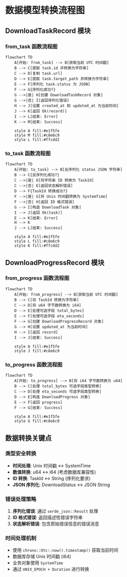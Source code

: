 # 数据模型转换流程图

## DownloadTaskRecord 模块

### from_task 函数流程图

```mermaid
flowchart TD
    A[开始: from_task] --> B[获取当前 UTC 时间戳]
    B --> C[提取 task.id 并转换为字符串]
    C --> D[复制 task.url]
    D --> E[提取 task.target_path 并转换为字符串]
    E --> F[序列化 task.status 为 JSON]
    F --> G{序列化成功?}
    G -->|是| H[创建 DownloadTaskRecord 对象]
    G -->|否| I[返回序列化错误]
    H --> J[设置 created_at 和 updated_at 为当前时间]
    J --> K[返回 Ok(record)]
    I --> L[结束: Error]
    K --> M[结束: Success]

    style A fill:#e1f5fe
    style M fill:#c8e6c9
    style L fill:#ffcdd2
```

### to_task 函数流程图

```mermaid
flowchart TD
    A[开始: to_task] --> B[反序列化 status JSON 字符串]
    B --> C{反序列化成功?}
    C -->|是| D[将字符串 ID 转换为 TaskId]
    C -->|否| E[返回状态解析错误]
    D --> F{TaskId 转换成功?}
    F -->|是| G[将 Unix 时间戳转换为 SystemTime]
    F -->|否| H[返回 ID 格式错误]
    G --> I[构造 DownloadTask 对象]
    I --> J[返回 Ok(task)]
    E --> K[结束: Error]
    H --> K
    J --> L[结束: Success]

    style A fill:#e1f5fe
    style L fill:#c8e6c9
    style K fill:#ffcdd2
```

## DownloadProgressRecord 模块

### from_progress 函数流程图

```mermaid
flowchart TD
    A[开始: from_progress] --> B[获取当前 UTC 时间戳]
    B --> C[将 TaskId 转换为字符串]
    C --> D[将 u64 字节数转换为 i64]
    D --> E[处理可选字段 total_bytes]
    E --> F[处理可选字段 eta_seconds]
    F --> G[创建 DownloadProgressRecord 对象]
    G --> H[设置 updated_at 为当前时间]
    H --> I[返回 record]
    I --> J[结束: Success]

    style A fill:#e1f5fe
    style J fill:#c8e6c9
```

### to_progress 函数流程图

```mermaid
flowchart TD
    A[开始: to_progress] --> B[将 i64 字节数转换为 u64]
    B --> C[处理 total_bytes 可选字段类型转换]
    C --> D[处理 eta_seconds 可选字段类型转换]
    D --> E[构造 DownloadProgress 对象]
    E --> F[返回 progress]
    F --> G[结束: Success]

    style A fill:#e1f5fe
    style G fill:#c8e6c9
```

## 数据转换关键点

### 类型安全转换
- **时间处理**: Unix 时间戳 ↔ SystemTime
- **数值转换**: u64 ↔ i64 (考虑数据库兼容性)
- **ID 转换**: TaskId ↔ String (序列化要求)
- **JSON 序列化**: DownloadStatus ↔ JSON String

### 错误处理策略
1. **序列化错误**: 通过 `serde_json::Result` 处理
2. **ID 格式错误**: 返回描述性错误字符串
3. **状态解析错误**: 包含原始错误信息的错误消息

### 时间处理机制
- 使用 `chrono::Utc::now().timestamp()` 获取当前时间
- 数据库存储 Unix 时间戳 (i64)
- 业务对象使用 `SystemTime`
- 通过 `UNIX_EPOCH + Duration` 进行转换